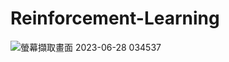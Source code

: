 # Reinforcement-Learning
![螢幕擷取畫面 2023-06-28 034537](https://github.com/Lewis-panda/Reinforcement-Learning/assets/116704255/fada53b2-a7ef-4617-8c08-a853f5a9002e)
